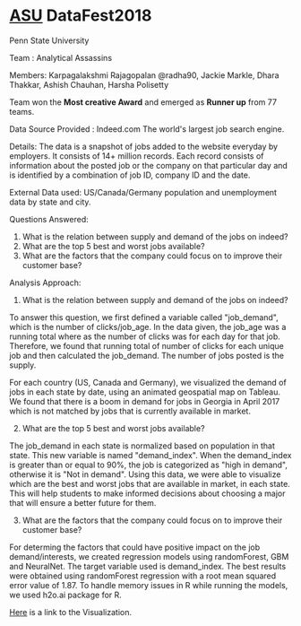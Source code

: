 # [ASU](http://www.amstat.org/) DataFest2018
Penn State University

Team : Analytical Assassins

Members: Karpagalakshmi Rajagopalan @radha90, Jackie Markle, Dhara Thakkar, Ashish Chauhan, Harsha Polisetty

Team won the **Most creative Award** and emerged as **Runner up** from 77 teams.

Data Source Provided : Indeed.com The world's largest job search engine.

Details: The data is a snapshot of jobs added to the website everyday by employers. It consists of 14+ million records. Each record consists of information about the posted job or the company on that particular day and is identified by a combination of job ID, company ID and the date.

External Data used: US/Canada/Germany population and unemployment data by state and city.

Questions Answered:

1) What is the relation between supply and demand of the jobs on indeed?
2) What are the top 5 best and worst jobs available?
3) What are the factors that the company could focus on to improve their customer base?

Analysis Approach:

1) What is the relation between supply and demand of the jobs on indeed?

To answer this question, we first defined a variable called "job_demand", which is the number of clicks/job_age. In the data given, the job_age was a running total where as the number of clicks was for each day for that job. Therefore, we found that running total of number of clicks for each unique job and then calculated the job_demand. The number of jobs posted is the supply.


For each country (US, Canada and Germany), we visualized the demand of jobs in each state by date, using an animated geospatial map on Tableau.  We found that there is a boom in demand for jobs in Georgia in April 2017 which is not matched by jobs that is currently available in market.

2) What are the top 5 best and worst jobs available?

The job_demand in each state is normalized based on population in that state. This new variable is named "demand_index". When the demand_index is greater than or equal to 90%, the job is categorized as "high in demand", otherwise it is "Not in demand". Using this data, we were able to visualize which are the best and worst jobs that are available in market, in each state. This will help students to make informed decisions about choosing a major that will ensure a better future for them.

3) What are the factors that the company could focus on to improve their customer base?

For determing the factors that could have positive impact on the job demand/interests, we created regression models using randomForest, GBM and NeuralNet. The target variable used is demand_index. The best results were obtained using randomForest regression with a root mean squared error value of 1.87. To handle memory issues in R while running the models, we used h2o.ai package for R.

[Here](https://public.tableau.com/profile/ashish5852#!/vizhome/DataFest1/Story1?publish=yes) is a link to the Visualization.

